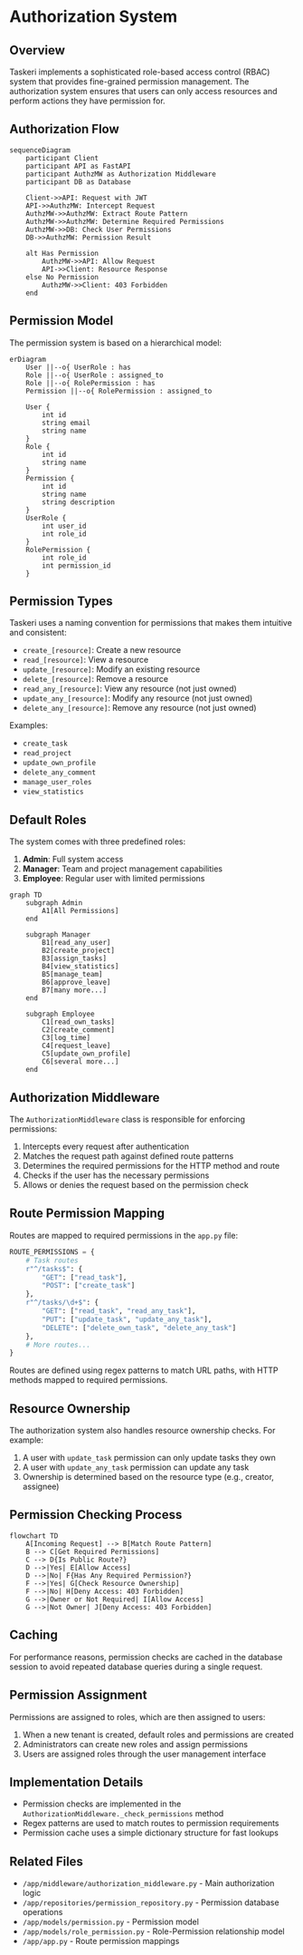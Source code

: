 # Authorization System

## Overview

Taskeri implements a sophisticated role-based access control (RBAC) system that provides fine-grained permission management. The authorization system ensures that users can only access resources and perform actions they have permission for.

## Authorization Flow

```mermaid
sequenceDiagram
    participant Client
    participant API as FastAPI
    participant AuthzMW as Authorization Middleware
    participant DB as Database
    
    Client->>API: Request with JWT
    API->>AuthzMW: Intercept Request
    AuthzMW->>AuthzMW: Extract Route Pattern
    AuthzMW->>AuthzMW: Determine Required Permissions
    AuthzMW->>DB: Check User Permissions
    DB->>AuthzMW: Permission Result
    
    alt Has Permission
        AuthzMW->>API: Allow Request
        API->>Client: Resource Response
    else No Permission
        AuthzMW->>Client: 403 Forbidden
    end
```

## Permission Model

The permission system is based on a hierarchical model:

```mermaid
erDiagram
    User ||--o{ UserRole : has
    Role ||--o{ UserRole : assigned_to
    Role ||--o{ RolePermission : has
    Permission ||--o{ RolePermission : assigned_to

    User {
        int id
        string email
        string name
    }
    Role {
        int id
        string name
    }
    Permission {
        int id
        string name
        string description
    }
    UserRole {
        int user_id
        int role_id
    }
    RolePermission {
        int role_id
        int permission_id
    }
```

## Permission Types

Taskeri uses a naming convention for permissions that makes them intuitive and consistent:

- `create_[resource]`: Create a new resource
- `read_[resource]`: View a resource
- `update_[resource]`: Modify an existing resource
- `delete_[resource]`: Remove a resource
- `read_any_[resource]`: View any resource (not just owned)
- `update_any_[resource]`: Modify any resource (not just owned)
- `delete_any_[resource]`: Remove any resource (not just owned)

Examples:
- `create_task`
- `read_project`
- `update_own_profile`
- `delete_any_comment`
- `manage_user_roles`
- `view_statistics`

## Default Roles

The system comes with three predefined roles:

1. **Admin**: Full system access
2. **Manager**: Team and project management capabilities
3. **Employee**: Regular user with limited permissions

```mermaid
graph TD
    subgraph Admin
        A1[All Permissions]
    end
    
    subgraph Manager
        B1[read_any_user]
        B2[create_project]
        B3[assign_tasks]
        B4[view_statistics]
        B5[manage_team]
        B6[approve_leave]
        B7[many more...]
    end
    
    subgraph Employee
        C1[read_own_tasks]
        C2[create_comment]
        C3[log_time]
        C4[request_leave]
        C5[update_own_profile]
        C6[several more...]
    end
```

## Authorization Middleware

The `AuthorizationMiddleware` class is responsible for enforcing permissions:

1. Intercepts every request after authentication
2. Matches the request path against defined route patterns
3. Determines the required permissions for the HTTP method and route
4. Checks if the user has the necessary permissions
5. Allows or denies the request based on the permission check

## Route Permission Mapping

Routes are mapped to required permissions in the `app.py` file:

```python
ROUTE_PERMISSIONS = {
    # Task routes
    r"^/tasks$": {
        "GET": ["read_task"],
        "POST": ["create_task"]
    },
    r"^/tasks/\d+$": {
        "GET": ["read_task", "read_any_task"],
        "PUT": ["update_task", "update_any_task"],
        "DELETE": ["delete_own_task", "delete_any_task"]
    },
    # More routes...
}
```

Routes are defined using regex patterns to match URL paths, with HTTP methods mapped to required permissions.

## Resource Ownership

The authorization system also handles resource ownership checks. For example:

1. A user with `update_task` permission can only update tasks they own
2. A user with `update_any_task` permission can update any task
3. Ownership is determined based on the resource type (e.g., creator, assignee)

## Permission Checking Process

```mermaid
flowchart TD
    A[Incoming Request] --> B[Match Route Pattern]
    B --> C[Get Required Permissions]
    C --> D{Is Public Route?}
    D -->|Yes| E[Allow Access]
    D -->|No| F{Has Any Required Permission?}
    F -->|Yes| G[Check Resource Ownership]
    F -->|No| H[Deny Access: 403 Forbidden]
    G -->|Owner or Not Required| I[Allow Access]
    G -->|Not Owner| J[Deny Access: 403 Forbidden]
```

## Caching

For performance reasons, permission checks are cached in the database session to avoid repeated database queries during a single request.

## Permission Assignment

Permissions are assigned to roles, which are then assigned to users:

1. When a new tenant is created, default roles and permissions are created
2. Administrators can create new roles and assign permissions
3. Users are assigned roles through the user management interface

## Implementation Details

- Permission checks are implemented in the `AuthorizationMiddleware._check_permissions` method
- Regex patterns are used to match routes to permission requirements
- Permission cache uses a simple dictionary structure for fast lookups

## Related Files

- `/app/middleware/authorization_middleware.py` - Main authorization logic
- `/app/repositories/permission_repository.py` - Permission database operations
- `/app/models/permission.py` - Permission model
- `/app/models/role_permission.py` - Role-Permission relationship model
- `/app/app.py` - Route permission mappings